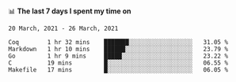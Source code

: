 <!--
### Hi there 👋

- 🤔 I was learning formal verification with Coq formally, but want to **build things** now.
- 😬 I am broadly interested in **computer systems** and **programming languages** (just a beginner 🥺).
- 🤩 (I hope I can) code for fun!

<img src="https://github-readme-stats.vercel.app/api?username=xxchan&show_icons=true&icon_color=0366d6&text_color=24292e&bg_color=ffffff&hide_title=true" />

---
-->


📊 **The last 7 days I spent my time on** 

<!--START_SECTION:waka-->
```text
20 March, 2021 - 26 March, 2021

Coq        1 hr 32 mins    ███████░░░░░░░░░░░░░░░░░░   31.05 % 
Markdown   1 hr 10 mins    ██████░░░░░░░░░░░░░░░░░░░   23.79 % 
Go         1 hr 9 mins     █████░░░░░░░░░░░░░░░░░░░░   23.22 % 
C          19 mins         █░░░░░░░░░░░░░░░░░░░░░░░░   06.55 % 
Makefile   17 mins         █░░░░░░░░░░░░░░░░░░░░░░░░   06.05 %
```
<!--END_SECTION:waka-->

<!--
**xxchan/xxchan** is a ✨ _special_ ✨ repository because its `README.md` (this file) appears on your GitHub profile.

Here are some ideas to get you started:

- 🔭 I’m currently working on ...
- 🌱 I’m currently learning ...
- 👯 I’m looking to collaborate on ...
- 🤔 I’m looking for help with ...
- 💬 Ask me about ...
- 📫 How to reach me: ...
- 😄 Pronouns: ...
- ⚡ Fun fact: ...
-->
